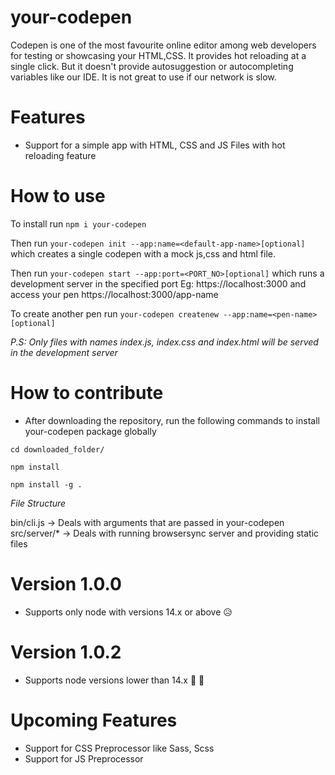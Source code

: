 # your-codepen
Codepen is one of the most favourite online editor among web developers for testing or showcasing your HTML,CSS. 
It provides hot reloading at a single click. But it doesn't provide autosuggestion or autocompleting variables like our IDE. 
It is not great to use if our network is slow. 

# Features
- Support for a simple app with HTML, CSS and JS Files with hot reloading feature


# How to use

To install run
`npm i your-codepen`

Then run `your-codepen init --app:name=<default-app-name>[optional]` which creates a single codepen with a mock js,css and html file.

Then run `your-codepen start --app:port=<PORT_NO>[optional]` which runs a development server in the specified port
Eg: https://localhost:3000  and access your pen https://localhost:3000/app-name

To create another pen run `your-codepen createnew --app:name=<pen-name>[optional]` 

*P.S: Only files with names index.js, index.css and index.html will be served in the development server*

# How to contribute

- After downloading the repository, run the following commands to install your-codepen package globally

`cd downloaded_folder/`

`npm install`

`npm install -g .`

*File Structure*

bin/cli.js -> Deals with arguments that are passed in your-codepen 
src/server/* -> Deals with running browsersync server and providing static files 

# Version 1.0.0

- Supports only node with versions 14.x or above 😥

# Version 1.0.2

- Supports node versions lower than 14.x 🥳 🎉


# Upcoming Features
- Support for CSS Preprocessor like Sass, Scss
- Support for JS Preprocessor
